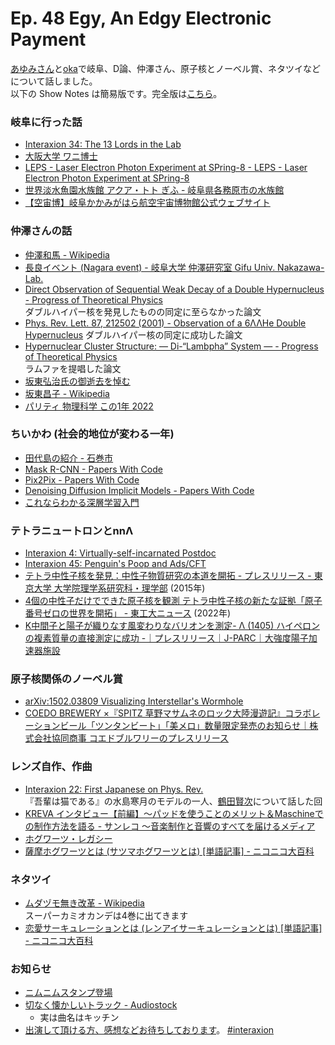# Ep. 48 Egy, An Edgy Electronic Payment

[あゆみさん](https://twitter.com/ayumisalt)と[oka](https://twitter.com/nowohyeah)で岐阜、D論、仲澤さん、原子核とノーベル賞、ネタツイなどについて話しました。  
以下の Show Notes は簡易版です。完全版は[こちら](https://interaxion-podcast.github.io/48)。

### 岐阜に行った話

- [Interaxion 34: The 13 Lords in the Lab](https://interaxion-podcast.github.io/34)
- [大阪大学 ワニ博士](https://www.osaka-u.ac.jp/sp/drwani/)
- [LEPS - Laser Electron Photon Experiment at SPring-8 - LEPS - Laser Electron Photon Experiment at SPring-8](https://www.rcnp.osaka-u.ac.jp/Divisions/np1-b/)
- [世界淡水魚園水族館 アクア・トト ぎふ - 岐阜県各務原市の水族館](https://aquatotto.com/)
- [【空宙博】岐阜かかみがはら航空宇宙博物館公式ウェブサイト](http://www.sorahaku.net/)

### 仲澤さんの話

- [仲澤和馬 - Wikipedia](https://ja.wikipedia.org/wiki/%E4%BB%B2%E6%BE%A4%E5%92%8C%E9%A6%AC)
- [長良イベント (Nagara event) - 岐阜大学 仲澤研究室 Gifu Univ. Nakazawa-Lab.](https://www1.gifu-u.ac.jp/~physics/Nakazawa/hypernuclei/nagara/)
- [Direct Observation of Sequential Weak Decay of a Double Hypernucleus - Progress of Theoretical Physics](https://academic.oup.com/ptp/article/85/6/1287/1841787)  
  ダブルハイパー核を発見したものの同定に至らなかった論文
- [Phys. Rev. Lett. 87, 212502 (2001) - Observation of a 6ΛΛHe Double Hypernucleus](https://journals.aps.org/prl/abstract/10.1103/PhysRevLett.87.212502)
  ダブルハイパー核の同定に成功した論文
- [Hypernuclear Cluster Structure: — Di-“Lambpha” System — - Progress of Theoretical Physics](https://academic.oup.com/ptp/article/66/4/1344/1861658)  
  ラムファを提唱した論文
- [坂東弘治氏の御逝去を悼む](https://www.jstage.jst.go.jp/article/butsuri1946/45/9/45_KJ00002750157/_article/-char/ja/)
- [坂東昌子 - Wikipedia](https://ja.wikipedia.org/wiki/%E5%9D%82%E6%9D%B1%E6%98%8C%E5%AD%90)
- [パリティ 物理科学 この1年 2022](https://amzn.to/3J1E2tn)

### ちいかわ (社会的地位が変わる一年)

- [田代島の紹介 - 石巻市](https://www.city.ishinomaki.lg.jp/cont/10053500/0050/3639/3639.html)
- [Mask R-CNN - Papers With Code](https://paperswithcode.com/paper/mask-r-cnn)
- [Pix2Pix - Papers With Code](https://paperswithcode.com/method/pix2pix)
- [Denoising Diffusion Implicit Models - Papers With Code](https://paperswithcode.com/paper/denoising-diffusion-implicit-models-1)
- [これならわかる深層学習入門](https://amzn.to/3IuaxyA)

### テトラニュートロンとnnΛ

- [Interaxion 4: Virtually-self-incarnated Postdoc](https://interaxion-podcast.github.io/4)
- [Interaxion 45: Penguin's Poop and Ads/CFT](https://interaxion-podcast.github.io/45)
- [テトラ中性子核を発見：中性子物質研究の本道を開拓 - プレスリリース - 東京大学 大学院理学系研究科・理学部](https://www.s.u-tokyo.ac.jp/ja/press/2015/60.html) (2015年)
- [4個の中性子だけでできた原子核を観測 テトラ中性子核の新たな証拠「原子番号ゼロの世界を開拓」 - 東工大ニュース](https://www.titech.ac.jp/news/2022/064353) (2022年)
- [K中間子と陽子が織りなす風変わりなバリオンを測定- Λ (1405) ハイペロンの複素質量の直接測定に成功 -｜プレスリリース｜J-PARC｜大強度陽子加速器施設](https://j-parc.jp/c/press-release/2023/01/26001098.html)

### 原子核関係のノーベル賞

- [arXiv:1502.03809 Visualizing Interstellar's Wormhole](https://arxiv.org/abs/1502.03809)  
- [COEDO BREWERY ×『SPITZ 草野マサムネのロック大陸漫遊記』コラボレーションビール「ツンタンビート」「美メロ」数量限定発売のお知らせ｜株式会社協同商事 コエドブルワリーのプレスリリース](https://prtimes.jp/main/html/rd/p/000000019.000060962.html)

### レンズ自作、作曲

- [Interaxion 22: First Japanese on Phys. Rev.](https://interaxion-podcast.github.io/22)  
  『吾輩は猫である』の水島寒月のモデルの一人、[鶴田賢次](https://ja.wikipedia.org/wiki/%E9%B6%B4%E7%94%B0%E8%B3%A2%E6%AC%A1)について話した回
- [KREVA インタビュー【前編】〜パッドを使うことのメリット＆Maschineでの制作方法を語る - サンレコ 〜音楽制作と音響のすべてを届けるメディア](https://www.snrec.jp/entry/special/pad/kreva_1)
- [ホグワーツ・レガシー](https://www.hogwartslegacy.com/ja-jp)
- [薩摩ホグワーツとは (サツマホグワーツとは) [単語記事] - ニコニコ大百科](https://dic.nicovideo.jp/a/%E8%96%A9%E6%91%A9%E3%83%9B%E3%82%B0%E3%83%AF%E3%83%BC%E3%83%84)

### ネタツイ

- [ムダヅモ無き改革 - Wikipedia](https://ja.wikipedia.org/wiki/%E3%83%A0%E3%83%80%E3%83%85%E3%83%A2%E7%84%A1%E3%81%8D%E6%94%B9%E9%9D%A9)  
  スーパーカミオカンデは4巻に出てきます
- [恋愛サーキュレーションとは (レンアイサーキュレーションとは) [単語記事] - ニコニコ大百科](https://dic.nicovideo.jp/a/%E6%81%8B%E6%84%9B%E3%82%B5%E3%83%BC%E3%82%AD%E3%83%A5%E3%83%AC%E3%83%BC%E3%82%B7%E3%83%A7%E3%83%B3)

### お知らせ

- [ニムニムスタンプ登場](https://store.line.me/stickershop/product/20651080/ja)
- [切なく懐かしいトラック - Audiostock](https://audiostock.jp/audio/1267554)
  - 実は曲名はキッチン
- [出演して頂ける方、感想などお待ちしております](https://interaxion-podcast.github.io/feedback/)。 [#interaxion](https://twitter.com/hashtag/interaxion)

